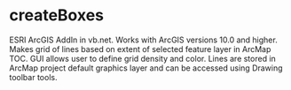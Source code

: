 # createBoxes
ESRI ArcGIS AddIn in vb.net. Works with ArcGIS versions 10.0 and higher.
Makes grid of lines based on extent of selected feature layer in ArcMap TOC.
GUI allows user to define grid density and color.
Lines are stored in ArcMap project default graphics layer and can be 
accessed using Drawing toolbar tools.
